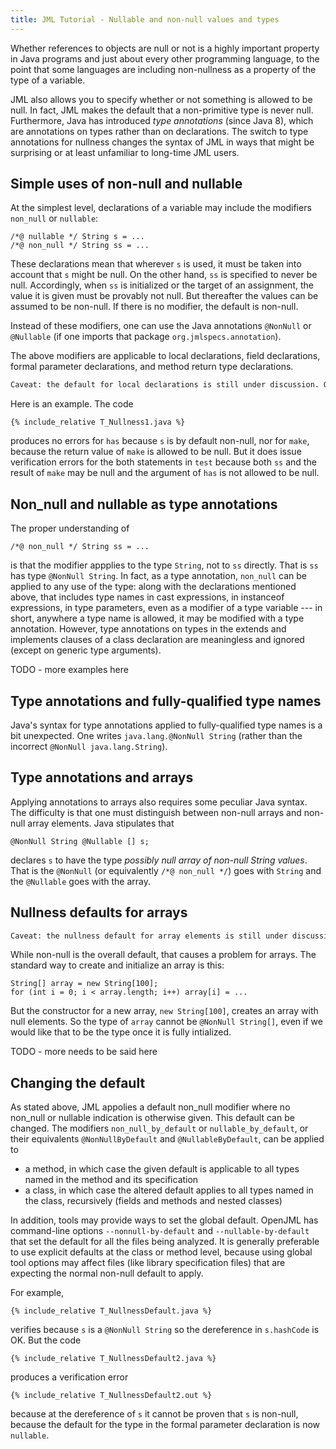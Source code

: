 ```yaml
---
title: JML Tutorial - Nullable and non-null values and types
---
```


Whether references to objects are null or not is a highly important property in Java programs and just about every other programming language,
to the point that some languages are including non-nullness as a property of the type of a variable.

JML also allows you to specify whether or not something is allowed to be null. In fact, JML makes the default that a non-primitive type is never null.
Furthermore, Java has introduced *type annotations* (since Java 8), which are annotations on types rather than on declarations.
The switch to type annotations for nullness changes the syntax of JML in ways that might be surprising or at least unfamiliar to long-time JML users.

## Simple uses of non-null and nullable

At the simplest level, declarations of a variable may include the modifiers `non_null` or `nullable`:
```
/*@ nullable */ String s = ...
/*@ non_null */ String ss = ...
```
These declarations mean that wherever `s` is used, it must be taken into account that `s` might be null.
On the other hand, `ss` is specified to never be null. Accordingly, when `ss` is initialized or the target of an assignment, the value it is given must be provably not null. But thereafter the values can be assumed to be non-null. If there is no modifier, the default is non-null.

Instead of these modifiers, one can use the Java annotations `@NonNull` or `@Nullable` (if one imports that package `org.jmlspecs.annotation`).

The above modifiers are applicable to local declarations, field declarations, formal parameter declarations, and method return type declarations.
```diff
Caveat: the default for local declarations is still under discussion. OpenJML uses the same default as for types in other places.
```

Here is an example. The code
```
{% include_relative T_Nullness1.java %}
```
produces no errors for `has` because `s` is by default non-null, nor for `make`, because the return value of `make` is allowed to be null. But it 
does issue verification errors for the both statements in `test` because both `ss` and the result of `make` may be null and the argument of `has`
is not allowed to be null.

## Non_null and nullable as type annotations

The proper understanding of
```
/*@ non_null */ String ss = ...
```
is that the modifier appplies to the type `String`, not to `ss` directly. That is `ss` has type `@NonNull String`.
In fact, as a type annotation, `non_null` can be applied to any use of the type: along with the declarations mentioned above, that includes type names in cast expressions, in instanceof expressions, in type parameters, even as a modifier of a type variable --- in short, anywhere a type name is allowed, it may be modified with a type annotation. 
However, type annotations on types in the extends and implements clauses of a class declaration are meaningless and ignored (except on generic type arguments).

TODO - more examples here

## Type annotations and fully-qualified type names

Java's syntax for type annotations applied to fully-qualified type names is a bit unexpected. One writes
`java.lang.@NonNull String` (rather than the incorrect `@NonNull java.lang.String`).

## Type annotations and arrays

Applying annotations to arrays also requires some peculiar Java syntax. The difficulty is that one must distinguish between non-null arrays and non-null array elements. Java stipulates that
```
@NonNull String @Nullable [] s;
```
declares `s` to have the type *possibly null array of non-null String values*. That is the `@NonNull` (or equivalently `/*@ non_null */`) goes with `String`
and the `@Nullable` goes with the array.

## Nullness defaults for arrays
```diff
Caveat: the nullness default for array elements is still under discussion
```

While non-null is the overall default, that causes a problem for arrays. The standard way to create and initialize an array is this:
```
String[] array = new String[100];
for (int i = 0; i < array.length; i++) array[i] = ...
```
But the constructor for a new array, `new String[100]`, creates an array with null elements. So the type of `array` cannot be `@NonNull String[]`, even if
we would like that to be the type once it is fully intialized.

TODO - more needs to be said here

## Changing the default

As stated above, JML appolies a default non_null modifier where no non_null or nullable indication is otherwise given.
This default can be changed. The modifiers `non_null_by_default` or `nullable_by_default`, or their equivalents `@NonNullByDefault` and `@NullableByDefault`, can be applied to
* a method, in which case the given default is applicable to all types named in the method and its specification
* a class, in which case the altered default applies to all types named in the class, recursively (fields and methods and nested classes)

In addition, tools may provide ways to set the global default. OpenJML has command-line options `--nonnull-by-default` and `--nullable-by-default` that set the default for all the files being analyzed. It is generally preferable to use explicit defaults at the class or method level, because using global tool options may affect files (like library specification files) that are expecting the normal non-null default to apply.

For example,
```
{% include_relative T_NullnessDefault.java %}
```
verifies because `s` is a `@NonNull String` so the dereference in `s.hashCode` is OK. But the code
```
{% include_relative T_NullnessDefault2.java %}
```
produces a verification error
```
{% include_relative T_NullnessDefault2.out %}
```
because at the dereference of `s` it cannot be proven that `s` is non-null, because the default for the type in the formal parameter declaration is now `nullable`.

